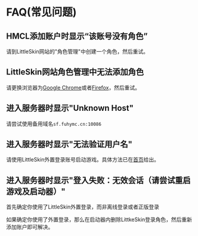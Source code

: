 # FAQ\(常见问题\)

## HMCL添加账户时显示“该账号没有角色”

请到LittleSkin网站的"角色管理"中创建一个角色，然后重试。

## LittleSkin网站角色管理中无法添加角色

请更换浏览器为[Google Chrome](https://www.google.cn/intl/zh-CN/chrome/)或者[Firefox](http://www.firefox.com.cn/)，然后重试。

## 进入服务器时显示"Unknown Host"

请尝试使用备用域名`sf.fuhymc.cn:10086`

## 进入服务器时显示"无法验证用户名"

请使用LittleSkin外置登录账号启动游戏。具体方法已在[首页](/README)给出。

## 进入服务器时显示"登入失败：无效会话（请尝试重启游戏及启动器）"

首先确定你使用了LittleSkin外置登录，而非离线登录或者正版登录

如果确定你使用了外置登录，那么在启动器内删除LittkeSkin登录角色，然后重新添加账户即可解决。

